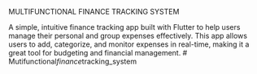 

MULTIFUNCTIONAL FINANCE TRACKING SYSTEM


A simple, intuitive finance tracking app built with Flutter to help users manage their personal and group expenses effectively. This app allows users to add, categorize, and monitor expenses in real-time, making it a great tool for budgeting and financial management.
#   M u t i f u n c t i o n a l _ f i n a n c e _ t r a c k i n g _ s y s t e m  
 